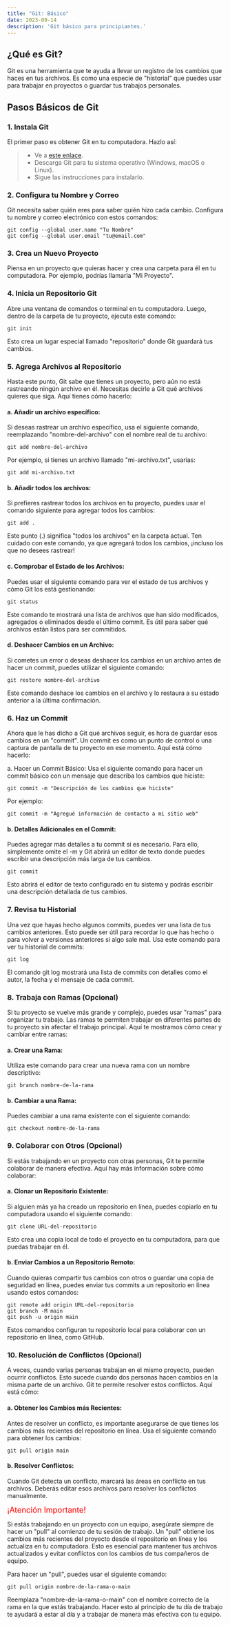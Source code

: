 ```yaml
---
title: "Git: Básico"
date: 2023-09-14
description: 'Git básico para principiantes.'
---
```


## ¿Qué es Git?

Git es una herramienta que te ayuda a llevar un registro de los cambios que haces en tus archivos. Es como una especie de "historial" que puedes usar para trabajar en proyectos o guardar tus trabajos personales.

## Pasos Básicos de Git

### 1. Instala Git

El primer paso es obtener Git en tu computadora. Hazlo así:
> - Ve a [este enlace](https://git-scm.com/downloads).
> - Descarga Git para tu sistema operativo (Windows, macOS o Linux).
> - Sigue las instrucciones para instalarlo.

### 2. Configura tu Nombre y Correo

Git necesita saber quién eres para saber quién hizo cada cambio. Configura tu nombre y correo electrónico con estos comandos:

```
git config --global user.name "Tu Nombre"
git config --global user.email "tu@email.com"
```
### 3. Crea un Nuevo Proyecto
Piensa en un proyecto que quieras hacer y crea una carpeta para él en tu computadora. Por ejemplo, podrías llamarla "Mi Proyecto".

### 4. Inicia un Repositorio Git
Abre una ventana de comandos o terminal en tu computadora. Luego, dentro de la carpeta de tu proyecto, ejecuta este comando:
```
git init

```
Esto crea un lugar especial llamado "repositorio" donde Git guardará tus cambios.

### 5. Agrega Archivos al Repositorio

Hasta este punto, Git sabe que tienes un proyecto, pero aún no está rastreando ningún archivo en él. Necesitas decirle a Git qué archivos quieres que siga. Aquí tienes cómo hacerlo:

#### a. Añadir un archivo específico:

Si deseas rastrear un archivo específico, usa el siguiente comando, reemplazando "nombre-del-archivo" con el nombre real de tu archivo:

```
git add nombre-del-archivo

```

Por ejemplo, si tienes un archivo llamado "mi-archivo.txt", usarías:

```
git add mi-archivo.txt

```
#### b. Añadir todos los archivos:
Si prefieres rastrear todos los archivos en tu proyecto, puedes usar el comando siguiente para agregar todos los cambios:
```
git add .

```
Este punto (.) significa "todos los archivos" en la carpeta actual. Ten cuidado con este comando, ya que agregará todos los cambios, ¡incluso los que no desees rastrear!

#### c. Comprobar el Estado de los Archivos:
Puedes usar el siguiente comando para ver el estado de tus archivos y cómo Git los está gestionando:
```
git status

```

Este comando te mostrará una lista de archivos que han sido modificados, agregados o eliminados desde el último commit. Es útil para saber qué archivos están listos para ser commitidos.

#### d. Deshacer Cambios en un Archivo:
Si cometes un error o deseas deshacer los cambios en un archivo antes de hacer un commit, puedes utilizar el siguiente comando:
```
git restore nombre-del-archivo

```
Este comando deshace los cambios en el archivo y lo restaura a su estado anterior a la última confirmación.
### 6. Haz un Commit
Ahora que le has dicho a Git qué archivos seguir, es hora de guardar esos cambios en un "commit". Un commit es como un punto de control o una captura de pantalla de tu proyecto en ese momento. Aquí está cómo hacerlo:

a. Hacer un Commit Básico:
Usa el siguiente comando para hacer un commit básico con un mensaje que describa los cambios que hiciste:
```
git commit -m "Descripción de los cambios que hiciste"

```

Por ejemplo:
```
git commit -m "Agregué información de contacto a mi sitio web"

```
#### b. Detalles Adicionales en el Commit:
Puedes agregar más detalles a tu commit si es necesario. Para ello, simplemente omite el -m y Git abrirá un editor de texto donde puedes escribir una descripción más larga de tus cambios.

```
git commit

```
Esto abrirá el editor de texto configurado en tu sistema y podrás escribir una descripción detallada de tus cambios.

### 7. Revisa tu Historial
Una vez que hayas hecho algunos commits, puedes ver una lista de tus cambios anteriores. Esto puede ser útil para recordar lo que has hecho o para volver a versiones anteriores si algo sale mal. Usa este comando para ver tu historial de commits:

```
git log

```
El comando git log mostrará una lista de commits con detalles como el autor, la fecha y el mensaje de cada commit.

### 8. Trabaja con Ramas (Opcional)
Si tu proyecto se vuelve más grande y complejo, puedes usar "ramas" para organizar tu trabajo. Las ramas te permiten trabajar en diferentes partes de tu proyecto sin afectar el trabajo principal. Aquí te mostramos cómo crear y cambiar entre ramas:

#### a. Crear una Rama:
Utiliza este comando para crear una nueva rama con un nombre descriptivo:
```
git branch nombre-de-la-rama

```

#### b. Cambiar a una Rama:
Puedes cambiar a una rama existente con el siguiente comando:
```
git checkout nombre-de-la-rama

```

### 9. Colaborar con Otros (Opcional)
Si estás trabajando en un proyecto con otras personas, Git te permite colaborar de manera efectiva. Aquí hay más información sobre cómo colaborar:

#### a. Clonar un Repositorio Existente:
Si alguien más ya ha creado un repositorio en línea, puedes copiarlo en tu computadora usando el siguiente comando:
```
git clone URL-del-repositorio

```
Esto crea una copia local de todo el proyecto en tu computadora, para que puedas trabajar en él.

#### b. Enviar Cambios a un Repositorio Remoto:
Cuando quieras compartir tus cambios con otros o guardar una copia de seguridad en línea, puedes enviar tus commits a un repositorio en línea usando estos comandos:

```
git remote add origin URL-del-repositorio
git branch -M main
git push -u origin main

```

Estos comandos configuran tu repositorio local para colaborar con un repositorio en línea, como GitHub.

### 10. Resolución de Conflictos (Opcional)
A veces, cuando varias personas trabajan en el mismo proyecto, pueden ocurrir conflictos. Esto sucede cuando dos personas hacen cambios en la misma parte de un archivo. Git te permite resolver estos conflictos. Aquí está cómo:

#### a. Obtener los Cambios más Recientes:
Antes de resolver un conflicto, es importante asegurarse de que tienes los cambios más recientes del repositorio en línea. Usa el siguiente comando para obtener los cambios:

```
git pull origin main

```
#### b. Resolver Conflictos:
Cuando Git detecta un conflicto, marcará las áreas en conflicto en tus archivos. Deberás editar esos archivos para resolver los conflictos manualmente.

<font style="color: red; font-size: 18px;">¡Atención Importante!</font>

Si estás trabajando en un proyecto con un equipo, asegúrate siempre de hacer un "pull" al comienzo de tu sesión de trabajo. Un "pull" obtiene los cambios más recientes del proyecto desde el repositorio en línea y los actualiza en tu computadora. Esto es esencial para mantener tus archivos actualizados y evitar conflictos con los cambios de tus compañeros de equipo.

Para hacer un "pull", puedes usar el siguiente comando:

```
git pull origin nombre-de-la-rama-o-main

```

Reemplaza "nombre-de-la-rama-o-main" con el nombre correcto de la rama en la que estás trabajando. Hacer esto al principio de tu día de trabajo te ayudará a estar al día y a trabajar de manera más efectiva con tu equipo.
